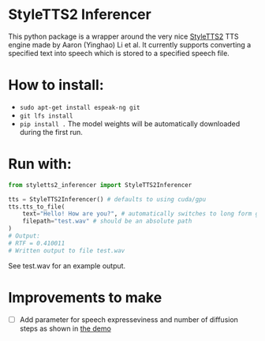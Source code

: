 # StyleTTS2 Inferencer
This python package is a wrapper around the very nice [StyleTTS2](https://github.com/yl4579/StyleTTS2) TTS engine made by Aaron (Yinghao) Li et al. 
It currently supports converting a specified text into speech which is stored to a specified speech file. 

# How to install: 
- `sudo apt-get install espeak-ng git`
- `git lfs install`
- `pip install .`
The model weights will be automatically downloaded during the first run. 


# Run with:
```python
from styletts2_inferencer import StyleTTS2Inferencer

tts = StyleTTS2Inferencer() # defaults to using cuda/gpu
tts.tts_to_file(
    text="Hello! How are you?", # automatically switches to long form generation for multiline texts.
    filepath="test.wav" # should be an absolute path
)
# Output: 
# RTF = 0.410011
# Written output to file test.wav
```
See test.wav for an example output.



# Improvements to make
- [ ] Add parameter for speech expresseviness and number of diffusion steps as shown in [the demo](https://github.com/yl4579/StyleTTS2/blob/main/Demo/Inference_LJSpeech.ipynb)

